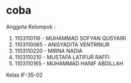 coba
====
Anggota Kelompok :
1. 1103110116 - MUHAMMAD SOFYAN QUSYAIRI
2. 1103110065 - ANISYADITA VENTRINUR
3. 1103110220 - MIRNA NADIA
4. 1103110210 - MUSTAFA LATIFUR RAFFI
5. 1103110165 - MUHAMMAD HANIF ABDILLAH

Kelas IF-35-02

